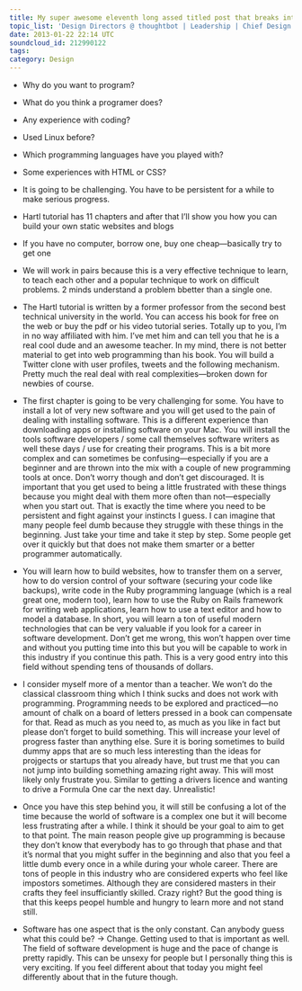 ```yaml
---
title: My super awesome eleventh long assed titled post that breaks into another line
topic_list: 'Design Directors @ thoughtbot | Leadership | Chief Design Officer responsibilities | Fulfilled & happy | Flat hierarchy | Coordinating Design Directors | Titles | Feedback'
date: 2013-01-22 22:14 UTC
soundcloud_id: 212990122
tags:
category: Design
---
```



+ Why do you want to program?

+ What do you think a programer does?

+ Any experience with coding?

+ Used Linux before?

+ Which programming languages have you played with?

+ Some experiences with HTML or CSS?

+ It is going to be challenging. You have to be persistent for a while to make serious progress.

+ Hartl tutorial has 11 chapters and after that I’ll show you how you can build your own static websites and blogs

+ If you have no computer, borrow one, buy one cheap—basically try to get one

+ We will work in pairs because this is a very effective technique to learn, to teach each other and a popular technique to work on difficult problems. 2 minds understand a problem bbetter than a single one. 

+ The Hartl tutorial is written by a former professor from the second best technical university in the world. You can access his book for free on the web or buy the pdf or his video tutorial series. Totally up to you, I’m in no way affiliated with him. I’ve met him and can tell you that he is a real cool dude and an awesome teacher. In my mind, there is not better material to get into web programming than his book. You will build a Twitter clone with user profiles, tweets and the following mechanism. Pretty much the real deal with real complexities—broken down for newbies of course.

+ The first chapter is going to be very challenging for some. You have to install a lot of very new software and you will get used to the pain of dealing with installing software. This is a different experience than downloading apps or installing software on your Mac. You will install the tools software developers / some call themselves software writers as well these days / use for creating their programs. This is a bit more complex and can sometimes be confusing—especially if you are a beginner and are thrown into the mix with a couple of new programming tools at once. Don’t worry though and don’t get discouraged. It is important that you get used to being a little frustrated with these things because you might deal with them more often than not—especially when you start out. That is exactly the time where you need to be persistent and fight against your instincts I guess. I can imagine that many people feel dumb because they struggle with these things in the beginning. Just take your time and take it step by step. Some people get over it quickly but that does not make them smarter or a better programmer automatically. 

+ You will learn how to build websites, how to transfer them on a server, how to do version control of your software (securing your code like backups), write code in the Ruby programming language (which is a real great one, modern too), learn how to use the Ruby on Rails framework for writing web applications, learn how to use a text editor and how to model a database. In short, you will learn a ton of useful modern technologies that can be very valuable if you look for a career in software development. Don’t get me wrong, this won’t happen over time and without you putting time into this but you will be capable to work in this industry if you continue this path. This is a very good entry into this field without spending tens of thousands of dollars.

+ I consider myself more of a mentor than a teacher. We won’t do the classical classroom thing which I think sucks and does not work with programming. Programming needs to be explored and practiced—no amount of chalk on a board of letters pressed in a book can compensate for that. Read as much as you need to, as much as you like in fact but please don’t forget to build something. This will increase your level of progress faster than anything else. Sure it is boring sometimes to build dummy apps that are so much less interesting than the ideas for projgects or startups that you already have, but trust me that you can not jump into building something amazing right away. This will most likely only frustrate you. Similar to getting a drivers licence and wanting to drive a Formula One car the next day. Unrealistic!

+ Once you have this step behind you, it will still be confusing a lot of the time because the world of software is a complex one but it will become less frustrating after a while. I think it should be your goal to aim to get to that point. The main reason people give up programming is because they don’t know that everybody has to go through that phase and that it’s normal that you might suffer in the beginning and also that you feel a little dumb every once in a while during your whole career. There are tons of people in this industry who are considered experts who feel like impostors sometimes. Although they are considered masters in their crafts they feel insufficiantly skilled. Crazy right? But the good thing is that this keeps peopel humble and hungry to learn more and not stand still.

+ Software has one aspect that is the only constant. Can anybody guess what this could be? -> Change. Getting used to that is important as well. The field of software development is huge and the pace of change is pretty rapidly. This can be unsexy for people but I personally thing this is very exciting. If you feel different about that today you might feel differently about that in the future though.
